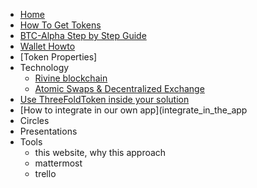 * [Home](/) 
* [How To Get Tokens](how_to_get_tokens.md)
* [BTC-Alpha Step by Step Guide](btc-alpha.md)
* [Wallet Howto](wallet.md)
* [Token Properties]
* Technology
    * [Rivine blockchain](rivine_blockchain.md)
    * [Atomic Swaps & Decentralized Exchange](atomic_swaps.md)
* [Use ThreeFoldToken inside your solution](use_tft_in_your_solution.md)
* [How to integrate in our own app](integrate_in_the_app
* Circles
* Presentations
* Tools
    * this website, why this approach
    * mattermost 
    * trello
